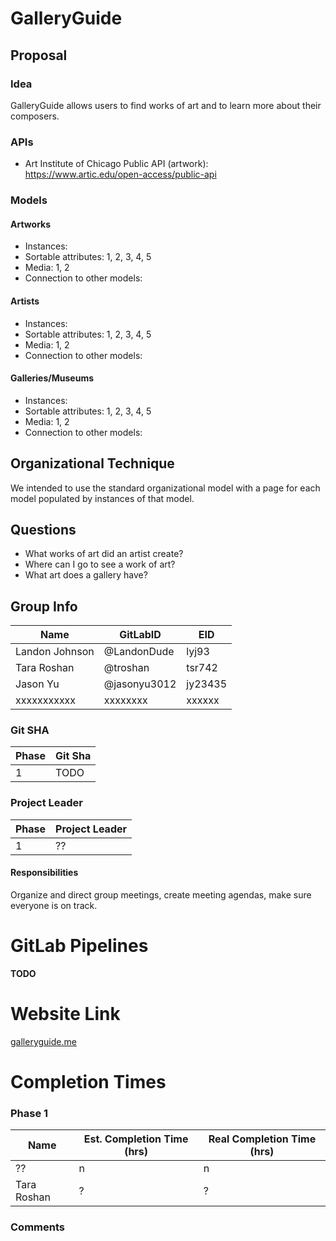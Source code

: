 # GalleryGuide

## Proposal

### Idea
GalleryGuide allows users to find works of art and to learn more about their composers.

### APIs
- Art Institute of Chicago Public API (artwork): https://www.artic.edu/open-access/public-api

### Models
#### Artworks
- Instances:
- Sortable attributes: 1, 2, 3, 4, 5
- Media: 1, 2
- Connection to other models: 
#### Artists
- Instances:
- Sortable attributes: 1, 2, 3, 4, 5
- Media: 1, 2
- Connection to other models:
#### Galleries/Museums
- Instances:
- Sortable attributes: 1, 2, 3, 4, 5
- Media: 1, 2
- Connection to other models: 

## Organizational Technique
We intended to use the standard organizational model with a page for each model populated by instances of that model.

## Questions
- What works of art did an artist create?
- Where can I go to see a work of art?
- What art does a gallery have?

## Group Info

| Name             | GitLabID         | EID     |
| ---------------- | ---------------- | ------- |
| Landon Johnson   | @LandonDude      | lyj93   |
| Tara Roshan      | @troshan         | tsr742  |
| Jason Yu         | @jasonyu3012     | jy23435 |
| xxxxxxxxxxx      | xxxxxxxx         | xxxxxx  |

### Git SHA

| Phase | Git Sha                                  |
| ----- | ---------------------------------------- |
| 1     | TODO                                     |

### Project Leader

| Phase | Project Leader   |
| ----- | ---------------- |
| 1     | ??               |

#### Responsibilities

Organize and direct group meetings, create meeting agendas, make sure everyone is on track.

# GitLab Pipelines

**TODO**

# Website Link

[galleryguide.me](galleryguide.me)

# Completion Times

### Phase 1

| Name             | Est. Completion Time (hrs) | Real Completion Time (hrs) |
| ---------------- | -------------------------- | -------------------------- |
| ??               | n                          | n                          |
| Tara Roshan      | ?                          | ?                          |

### Comments


